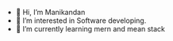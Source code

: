 - 👋 Hi, I’m Manikandan
- 👀 I’m interested in Software developing.
- 🌱 I’m currently learning mern and mean stack

<!---
DeveloperManikandan/DeveloperManikandan is a ✨ special ✨ repository because its `README.md` (this file) appears on your GitHub profile.
You can click the Preview link to take a look at your changes.
--->
